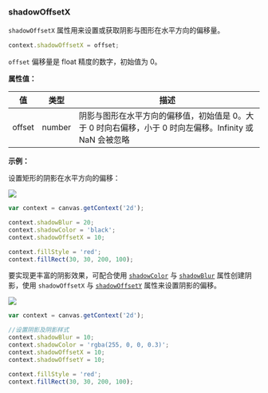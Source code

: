 ### shadowOffsetX

`shadowOffsetX` 属性用来设置或获取阴影与图形在水平方向的偏移量。

```js
context.shadowOffsetX = offset;
```
`offset` 偏移量是 float 精度的数字，初始值为 0。

**属性值：**

| 值     |  类型   | 描述              |
|------- |------  | ---------------- |
| offset | number | 阴影与图形在水平方向的偏移值，初始值是 0。大于 0 时向右偏移，小于 0 时向左偏移。Infinity 或 NaN 会被忽略 |

**示例：**

设置矩形的阴影在水平方向的偏移：

![](/img/game/canvas/shadowOffsetX-001.png)

```js
var context = canvas.getContext('2d');

context.shadowBlur = 20;
context.shadowColor = 'black';
context.shadowOffsetX = 10;

context.fillStyle = 'red';
context.fillRect(30, 30, 200, 100);
```
要实现更丰富的阴影效果，可配合使用 [`shadowColor`](#shadowColor) 与 [`shadowBlur`](#shadowBlur) 属性创建阴影，使用 `shadowOffsetX` 与 [`shadowOffsetY`](#shadowOffsetY) 属性来设置阴影的偏移。

![](/img/game/canvas/shadow-001.png)

```js
var context = canvas.getContext('2d');

//设置阴影及阴影样式
context.shadowBlur = 10;
context.shadowColor = 'rgba(255, 0, 0, 0.3)';
context.shadowOffsetX = 10;
context.shadowOffsetY = 10;

context.fillStyle = 'red';
context.fillRect(30, 30, 200, 100);
```